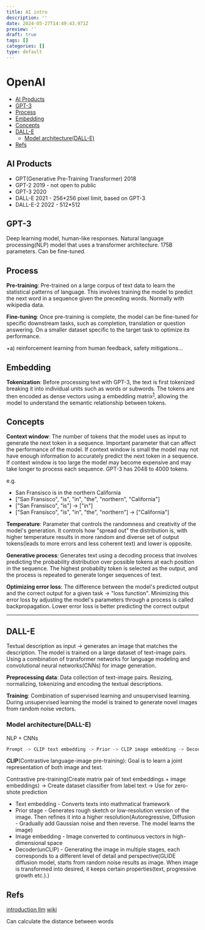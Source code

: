 ```yaml
---
title: AI intro
description: ''
date: 2024-05-27T14:49:43.971Z
preview: ''
draft: true
tags: []
categories: []
type: default
---
```


# OpenAI

<!-- START doctoc generated TOC please keep comment here to allow auto update -->
<!-- DON'T EDIT THIS SECTION, INSTEAD RE-RUN doctoc TO UPDATE -->

- [AI Products](#ai-products)
- [GPT-3](#gpt-3)
- [Process](#process)
- [Embedding](#embedding)
- [Concepts](#concepts)
- [DALL-E](#dall-e)
  - [Model architecture(DALL-E)](#model-architecturedall-e)
- [Refs](#refs)

<!-- END doctoc generated TOC please keep comment here to allow auto update -->

## AI Products

- GPT(Generative Pre-Training Transformer) 2018
- GPT-2 2019 - not open to public
- GPT-3 2020
- DALL-E 2021 - 256\*256 pixel limit, based on GPT-3
- DALL-E-2 2022 - 512\*512

## GPT-3

Deep learning model, human-like responses. Natural language processing(NLP) model that uses a transformer architecture. 175B parameters. Can be fine-tuned.

## Process

**Pre-training**: Pre-trained on a large corpus of text data to learn the statistical patterns of language. This involves training the model to predict the next word in a sequence given the preceding words. Normally with wikipedia data.

**Fine-tuning**: Once pre-training is complete, the model can be fine-tuned for specific downstream tasks, such as completion, translation or question answering. On a smaller dataset specific to the target task to optimize its performance.

+a) reinforcement learning from human feedback, safety mitigations...

## Embedding

**Tokenization**: Before processing text with GPT-3, the text is first tokenized breaking it into individual units such as words or subwords. The tokens are then encoded as dense vectors using a embedding matrix<sup>[1](#embedding_matrix)</sup>, allowing the model to understand the semantic relationship between tokens.

## Concepts

**Context window**: The number of tokens that the model uses as input to generate the next token in a sequence. Important parameter that can affect the performance of the model. If context window is small the model may not have enough information to accurately predict the next token in a sequence. If context window is too large the model may become expensive and may take longer to process each sequence. GPT-3 has 2048 to 4000 tokens.

e.g.

- San Fransisco is in the northern California
- ["San Fransisco", "is", "in", "the", "northern", "California"]
- ["San Fransisco", "is"] -> ["in"]
- ["San Fransisco", "is", "in", "the", "northern"] -> ["California"]

**Temperature**: Parameter that controls the randomness and creativity of the model's generation. It controls how "spread out" the distribution is, with higher temperature results in more random and diverse set of output tokens(leads to more errors and less coherent text) and lower is opposite.

**Generative process**: Generates text using a decoding process that involves predicting the probability distribution over possible tokens at each position in the sequence. The highest probabilty token is selected as the output, and the process is repeated to generate longer sequences of text.

**Optimizing error loss**: The difference between the model's predicted output and the correct output for a given task -> "loss function". Minimizing this error loss by adjusting the model's parameters through a process is called backpropagation. Lower error loss is better predicting the correct output

---

## DALL-E

Textual description as input -> generates an image that matches the description. The model is trained on a large dataset of text-image pairs. Using a combination of transformer networks for language modeling and convolutional neural networks(CNNs) for image generation.

**Preprocessing data**: Data collection of text-image pairs. Resizing, normalizing, tokenizing and encoding the textual descriptions.

**Training**: Combination of supervised learning and unsupervised learning. During unsupervised learning the model is trained to generate novel images from random noise vectors.

### Model architecture(DALL-E)

NLP + CNNs

```sh
Prompt -> CLIP text embedding -> Prior -> CLIP image embedding -> Decoder -> Image output
```

**CLIP**(Contrastive language-image pre-training): Goal is to learn a joint representation of both image and text.

Contrastive pre-training(Create matrix pair of text embeddings + image embeddings) -> Create dataset classifier from label text -> Use for zero-shote prediction

- Text embedding - Converts texts into mathmatical framework
- Prior stage - Generates rough sketch or low-resolution version of the image. Then refines it into a higher resolution(Autoregressive, Diffusion - Gradually add Gaussian noise and then reverse. The model learns the image)
- Image embedding - Image converted to continuous vectors in high-dimensional space
- Decoder(unCLIP) - Generating the image in multiple stages, each corresponds to a different level of detail and perspective(GLIDE diffusion model, starts from random noise results as image. When image is transformed into desired, it keeps certain properties(text, progressive growth etc.).)

## Refs

[introduction llm](https://github.com/datainsightat/introduction_llm)
[wiki](https://en.wikipedia.org/wiki/Large_language_model)

<a name="embedding_matrix">Can calculate the distance between words</a>
